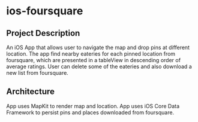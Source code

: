 # ios-foursquare

## Project Description
An iOS App that allows user to navigate the map and drop pins at different location. The app find nearby eateries for each pinned location from foursquare, which are presented in a tableView in descending order of average ratings. User can delete some of the eateries and also download a new list from foursquare.

## Architecture
App uses MapKit to render map and location.
App uses iOS Core Data Framework to persist pins and places downloaded from foursquare.
